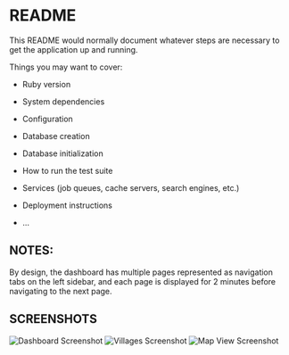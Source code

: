 # README

This README would normally document whatever steps are necessary to get the
application up and running.

Things you may want to cover:

* Ruby version

* System dependencies

* Configuration

* Database creation

* Database initialization

* How to run the test suite

* Services (job queues, cache servers, search engines, etc.)

* Deployment instructions

* ...

NOTES:
-
By design, the dashboard has multiple pages represented as navigation tabs on the left sidebar, 
and each page is displayed for 2 minutes before navigating to the next page.

SCREENSHOTS
-
![Dashboard Screenshot](assets/images/dashboard.png?raw=true "Dashboard")
![Villages Screenshot](assets/images/villages.png?raw=true "Villages")
![Map View Screenshot](assets/images/map_view.png?raw=true "Map View")
